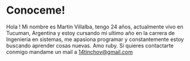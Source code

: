 # Conoceme!

Hola ! Mi nombre es Martin Villalba, tengo 24 años, actualmente vivo en Tucuman, Argentina y estoy cursando mi ultimo año en la carrera de Ingenieria en sistemas, me apasiona programar y constantemente estoy buscando aprender cosas nuevas. Amo ruby. Si quieres contactarte conmigo mandame un mail a 14tinchov@gmail.com
